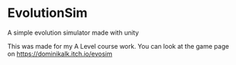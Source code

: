 # EvolutionSim
A simple evolution simulator made with unity

This was made for my A Level course work. You can look at the game page on https://dominikalk.itch.io/evosim
